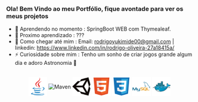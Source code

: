 ### Ola! Bem Vindo ao meu Portfólio, fique avontade para ver os meus projetos

- 📖 Aprendendo no momento : SpringBoot WEB com Thymealeaf.
- 🌱 Proximo aprendizado : ???
- 📱 Como chegar até mim : Email: rodrigoyukimide00@gmail.com | linkedin: https://www.linkedin.com/in/rodrigo-oliveira-27a18415a/ 
- ⚡ Curiosidade sobre mim : Tenho um sonho de criar jogos grande algum dia e adoro Astronomia 🔭

<div style="display: inline_block" align="center"><br>
  <img align="center" alt="java" height="50" width="50" src="https://raw.githubusercontent.com/devicons/devicon/master/icons/java/java-original.svg">
  <img align="center" alt="Maven" height="50" width="50" src="https://user-images.githubusercontent.com/16515307/33282121-0309b13a-d3eb-11e7-84b0-6d322ca89a5a.png">
  <img align="center" alt="Maven" height="50" width="50" src="https://raw.githubusercontent.com/devicons/devicon/master/icons/unity/unity-original.svg">
  <img align="center" alt="HTML" height="50" width="50" src="https://raw.githubusercontent.com/devicons/devicon/master/icons/html5/html5-original.svg">
  <img align="center" alt="CSS" height="50" width="50" src="https://raw.githubusercontent.com/devicons/devicon/master/icons/css3/css3-original.svg">
  <img align="center" alt="Maven" height="50" width="50" src="https://raw.githubusercontent.com/devicons/devicon/master/icons/mysql/mysql-original-wordmark.svg">
  <img align="center" alt="Maven" height="50" width="50" src="https://raw.githubusercontent.com/devicons/devicon/master/icons/docker/docker-original.svg">  
</div>
